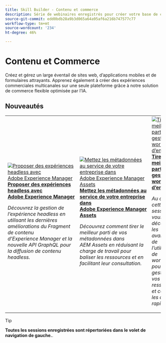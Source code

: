 ```yaml
---
title: Skill Builder - Contenu et commerce
description: Série de webinaires enregistrés pour créer votre base de connaissances et maximiser votre investissement dans les solutions de contenu et de commerce Adobe
source-git-commit: edd0bdb28a9b3d065a64a95af6a216b747577c77
workflow-type: tm+mt
source-wordcount: '234'
ht-degree: 46%

---
```


# Contenu et Commerce

Créez et gérez un large éventail de sites web, d’applications mobiles et de formulaires attrayants. Apprenez également à créer des expériences commerciales multicanales sur une seule plateforme grâce à notre solution de commerce flexible optimisée par l’IA.

## Nouveautés

<table>
<tr>
  <td>
    <a href="https://experienceleague.adobe.com/docs/skill-builder-events/skill-builder/content-and-commerce/2022/headless.html">
      <img alt="Proposer des expériences headless avec Adobe Experience Manager" src="assets/343816.jpeg" />
    </a>
     <div>
      <a href="https://experienceleague.adobe.com/docs/skill-builder-events/skill-builder/content-and-commerce/2022/headless.html">
        <strong>Proposer des expériences headless avec Adobe Experience Manager</strong>
      </a>
    </div>
    <p>
    <em>Découvrez la gestion de l’expérience headless en utilisant les dernières améliorations du Fragment de contenu d’Experience Manager et la nouvelle API GraphQL pour la diffusion de contenu headless.</em>
    <p>
  </td>
  <td>
    <a href="https://experienceleague.adobe.com/docs/skill-builder-events/skill-builder/content-and-commerce/2022/metadata.html">
      <img alt="Mettez les métadonnées au service de votre entreprise dans Adobe Experience Manager Assets" src="assets/343815.jpeg" />
    </a>
     <div>
      <a href="https://experienceleague.adobe.com/docs/skill-builder-events/skill-builder/content-and-commerce/2022/metadata.html">
        <strong>Mettez les métadonnées au service de votre entreprise dans Adobe Experience Manager Assets</strong>
      </a>
    </div>
    <p>
    <em>Découvrez comment tirer le meilleur parti de vos métadonnées dans AEM Assets en réduisant la charge de travail pour baliser les ressources et en facilitant leur consultation.</em>
    <p>
  </td>  
  <td>
    <a href="https://experienceleague.adobe.com/docs/skill-builder-events/skill-builder/content-and-commerce/2022/workflow.html">
      <img alt="Tirer le meilleur parti de la gestion des workflows d’entreprise" src="assets/343817.jpeg" />
    </a>
     <div>
      <a href="https://experienceleague.adobe.com/docs/skill-builder-events/skill-builder/content-and-commerce/2022/workflow.html">
        <strong>Tirer le meilleur parti de la gestion des workflows d’entreprise</strong>
      </a>
    </div>
    <p>
    <em>Au cours de cette session, vous découvrirez les avantages de l’utilisation de workflows pour la gestion de vos ressources et comment les créer rapidement.</em>
    <p>
  </td>
</tr>
</table>

>[!TIP]
>
>**Toutes les sessions enregistrées sont répertoriées dans le volet de navigation de gauche.**.
